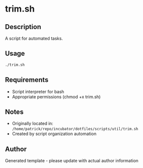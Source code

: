 # trim.sh

## Description
A script for automated tasks.

## Usage
```bash
./trim.sh
```

## Requirements
- Script interpreter for bash
- Appropriate permissions (chmod +x trim.sh)

## Notes
- Originally located in: `/home/patrick/repo/incubator/dotfiles/scripts/util/trim.sh`
- Created by script organization automation

## Author
Generated template - please update with actual author information
